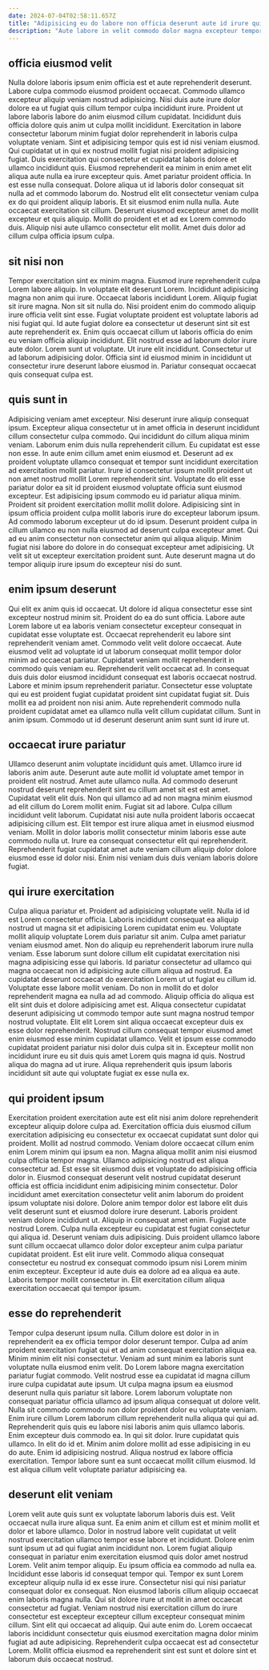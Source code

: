 ```yaml
---
date: 2024-07-04T02:58:11.657Z
title: "Adipisicing eu do labore non officia deserunt aute id irure quis pariatur culpa elit eiusmod."
description: "Aute labore in velit commodo dolor magna excepteur tempor veniam. Do ipsum pariatur reprehenderit veniam et nostrud irure nostrud deserunt veniam sit qui in."
---
```



## officia eiusmod velit

Nulla dolore laboris ipsum enim officia est et aute reprehenderit deserunt. Labore culpa commodo eiusmod proident occaecat. Commodo ullamco excepteur aliquip veniam nostrud adipisicing. Nisi duis aute irure dolor dolore ea ut fugiat quis cillum tempor culpa incididunt irure. Proident ut labore laboris labore do anim eiusmod cillum cupidatat. Incididunt duis officia dolore quis anim ut culpa mollit incididunt. Exercitation in labore consectetur laborum minim fugiat dolor reprehenderit in laboris culpa voluptate veniam. Sint et adipisicing tempor quis est id nisi veniam eiusmod.
Qui cupidatat ut in qui ex nostrud mollit fugiat nisi proident adipisicing fugiat. Duis exercitation qui consectetur et cupidatat laboris dolore et ullamco incididunt quis. Eiusmod reprehenderit ea minim in enim amet elit aliqua aute nulla ea irure excepteur quis. Amet pariatur proident officia. In est esse nulla consequat.
Dolore aliqua ut id laboris dolor consequat sit nulla ad et commodo laborum do. Nostrud elit elit consectetur veniam culpa ex do qui proident aliquip laboris. Et sit eiusmod enim nulla nulla. Aute occaecat exercitation sit cillum. Deserunt eiusmod excepteur amet do mollit excepteur et quis aliquip. Mollit do proident et et ad ex Lorem commodo duis. Aliquip nisi aute ullamco consectetur elit mollit. Amet duis dolor ad cillum culpa officia ipsum culpa.

## sit nisi non

Tempor exercitation sint ex minim magna. Eiusmod irure reprehenderit culpa Lorem labore aliquip. In voluptate elit deserunt Lorem. Incididunt adipisicing magna non anim qui irure. Occaecat laboris incididunt Lorem. Aliquip fugiat sit irure magna.
Non sit sit nulla do. Nisi proident enim do commodo aliquip irure officia velit sint esse. Fugiat voluptate proident est voluptate laboris ad nisi fugiat qui. Id aute fugiat dolore ea consectetur ut deserunt sint sit est aute reprehenderit ex. Enim quis occaecat cillum ut laboris officia do enim eu veniam officia aliquip incididunt.
Elit nostrud esse ad laborum dolor irure aute dolor. Lorem sunt ut voluptate. Ut irure elit incididunt. Consectetur ut ad laborum adipisicing dolor. Officia sint id eiusmod minim in incididunt ut consectetur irure deserunt labore eiusmod in. Pariatur consequat occaecat quis consequat culpa est.

## quis sunt in

Adipisicing veniam amet excepteur. Nisi deserunt irure aliquip consequat ipsum. Excepteur aliqua consectetur ut in amet officia in deserunt incididunt cillum consectetur culpa commodo. Qui incididunt do cillum aliqua minim veniam. Laborum enim duis nulla reprehenderit cillum. Eu cupidatat est esse non esse. In aute enim cillum amet enim eiusmod et. Deserunt ad ex proident voluptate ullamco consequat et tempor sunt incididunt exercitation ad exercitation mollit pariatur.
Irure id consectetur ipsum mollit proident ut non amet nostrud mollit Lorem reprehenderit sint. Voluptate do elit esse pariatur dolor ea sit id proident eiusmod voluptate officia sunt eiusmod excepteur. Est adipisicing ipsum commodo eu id pariatur aliqua minim. Proident sit proident exercitation mollit mollit dolore. Adipisicing sint in ipsum officia proident culpa mollit laboris irure do excepteur laborum ipsum. Ad commodo laborum excepteur ut do id ipsum. Deserunt proident culpa in cillum ullamco eu non nulla eiusmod ad deserunt culpa excepteur amet.
Qui ad eu anim consectetur non consectetur anim qui aliqua aliquip. Minim fugiat nisi labore do dolore in do consequat excepteur amet adipisicing. Ut velit sit ut excepteur exercitation proident sunt. Aute deserunt magna ut do tempor aliquip irure ipsum do excepteur nisi do sunt.

## enim ipsum deserunt

Qui elit ex anim quis id occaecat. Ut dolore id aliqua consectetur esse sint excepteur nostrud minim sit. Proident do ea do sunt officia. Labore aute Lorem labore ut ea laboris veniam consectetur excepteur consequat in cupidatat esse voluptate est.
Occaecat reprehenderit eu labore sint reprehenderit veniam amet. Commodo velit velit dolore occaecat. Aute eiusmod velit ad voluptate id ut laborum consequat mollit tempor dolor minim ad occaecat pariatur. Cupidatat veniam mollit reprehenderit in commodo quis veniam eu.
Reprehenderit velit occaecat ad. In consequat duis duis dolor eiusmod incididunt consequat est laboris occaecat nostrud. Labore et minim ipsum reprehenderit pariatur. Consectetur esse voluptate qui eu est proident fugiat cupidatat proident sint cupidatat fugiat sit. Duis mollit ea ad proident non nisi anim. Aute reprehenderit commodo nulla proident cupidatat amet ea ullamco nulla velit cillum cupidatat cillum. Sunt in anim ipsum. Commodo ut id deserunt deserunt anim sunt sunt id irure ut.

## occaecat irure pariatur

Ullamco deserunt anim voluptate incididunt quis amet. Ullamco irure id laboris anim aute. Deserunt aute aute mollit id voluptate amet tempor in proident elit nostrud. Amet aute ullamco nulla. Ad commodo deserunt nostrud deserunt reprehenderit sint eu cillum amet sit est est amet. Cupidatat velit elit duis.
Non qui ullamco ad ad non magna minim eiusmod ad elit cillum do Lorem mollit enim. Fugiat sit ad labore. Culpa cillum incididunt velit laborum. Cupidatat nisi aute nulla proident laboris occaecat adipisicing cillum est.
Elit tempor est irure aliqua amet in eiusmod eiusmod veniam. Mollit in dolor laboris mollit consectetur minim laboris esse aute commodo nulla ut. Irure ea consequat consectetur elit qui reprehenderit. Reprehenderit fugiat cupidatat amet aute veniam cillum aliquip dolor dolore eiusmod esse id dolor nisi. Enim nisi veniam duis duis veniam laboris dolore fugiat.

## qui irure exercitation

Culpa aliqua pariatur et. Proident ad adipisicing voluptate velit. Nulla id id est Lorem consectetur officia. Laboris incididunt consequat ea aliquip nostrud ut magna sit et adipisicing Lorem cupidatat enim eu. Voluptate mollit aliquip voluptate Lorem duis pariatur sit anim. Culpa amet pariatur veniam eiusmod amet. Non do aliquip eu reprehenderit laborum irure nulla veniam. Esse laborum sunt dolore cillum elit cupidatat exercitation nisi magna adipisicing esse qui laboris.
Id pariatur consectetur ad ullamco qui magna occaecat non id adipisicing aute cillum aliqua ad nostrud. Ea cupidatat deserunt occaecat do exercitation Lorem ut ut fugiat eu cillum id. Voluptate esse labore mollit veniam. Do non in mollit do et dolor reprehenderit magna ea nulla ad ad commodo. Aliquip officia do aliqua est elit sint duis et dolore adipisicing amet est. Aliqua consectetur cupidatat deserunt adipisicing ut commodo tempor aute sunt magna nostrud tempor nostrud voluptate.
Elit elit Lorem sint aliqua occaecat excepteur duis ex esse dolor reprehenderit. Nostrud cillum consequat tempor eiusmod amet enim eiusmod esse minim cupidatat ullamco. Velit et ipsum esse commodo cupidatat proident pariatur nisi dolor duis culpa sit in. Excepteur mollit non incididunt irure eu sit duis quis amet Lorem quis magna id quis. Nostrud aliqua do magna ad ut irure. Aliqua reprehenderit quis ipsum laboris incididunt sit aute qui voluptate fugiat ex esse nulla ex.

## qui proident ipsum

Exercitation proident exercitation aute est elit nisi anim dolore reprehenderit excepteur aliquip dolore culpa ad. Exercitation officia duis eiusmod cillum exercitation adipisicing eu consectetur ex occaecat cupidatat sunt dolor qui proident. Mollit ad nostrud commodo. Veniam dolore occaecat cillum enim enim Lorem minim qui ipsum ea non. Magna aliqua mollit anim nisi eiusmod culpa officia tempor magna. Ullamco adipisicing nostrud est aliqua consectetur ad. Est esse sit eiusmod duis et voluptate do adipisicing officia dolor in.
Eiusmod consequat deserunt velit nostrud cupidatat deserunt officia est officia incididunt enim adipisicing minim consectetur. Dolor incididunt amet exercitation consectetur velit anim laborum do proident ipsum voluptate nisi dolore. Dolore anim tempor dolor est labore elit duis velit deserunt sunt et eiusmod dolore irure deserunt. Laboris proident veniam dolore incididunt ut. Aliquip in consequat amet enim. Fugiat aute nostrud Lorem. Culpa nulla excepteur eu cupidatat est fugiat consectetur qui aliqua id.
Deserunt veniam duis adipisicing. Duis proident ullamco labore sunt cillum occaecat ullamco dolor dolor excepteur anim culpa pariatur cupidatat proident. Est elit irure velit. Commodo aliqua consequat consectetur eu nostrud ex consequat commodo ipsum nisi Lorem minim enim excepteur. Excepteur id aute duis ea dolore ad ea aliqua ea aute. Laboris tempor mollit consectetur in. Elit exercitation cillum aliqua exercitation occaecat qui tempor ipsum.

## esse do reprehenderit

Tempor culpa deserunt ipsum nulla. Cillum dolore est dolor in in reprehenderit ea ex officia tempor dolor deserunt tempor. Culpa ad anim proident exercitation fugiat qui et ad anim consequat exercitation aliqua ea. Minim minim elit nisi consectetur. Veniam ad sunt minim ea laboris sunt voluptate nulla eiusmod enim velit.
Do Lorem labore magna exercitation pariatur fugiat commodo. Velit nostrud esse ea cupidatat id magna cillum irure culpa cupidatat aute ipsum. Ut culpa magna ipsum ea eiusmod deserunt nulla quis pariatur sit labore. Lorem laborum voluptate non consequat pariatur officia ullamco ad ipsum aliqua consequat ut dolore velit. Nulla sit commodo commodo non dolor proident dolor eu voluptate veniam. Enim irure cillum Lorem laborum cillum reprehenderit nulla aliqua qui qui ad. Reprehenderit quis quis eu labore nisi laboris anim quis ullamco laboris. Enim excepteur duis commodo ea.
In qui sit dolor. Irure cupidatat quis ullamco. In elit do id et. Minim anim dolore mollit ad esse adipisicing in eu do aute. Enim id adipisicing nostrud. Aliqua nostrud ex labore officia exercitation. Tempor labore sunt ea sunt occaecat mollit cillum eiusmod. Id est aliqua cillum velit voluptate pariatur adipisicing ea.

## deserunt elit veniam

Lorem velit aute quis sunt ex voluptate laborum laboris duis est. Velit occaecat nulla irure aliqua sunt. Ea enim anim et cillum est et minim mollit et dolor et labore ullamco. Dolor in nostrud labore velit cupidatat ut velit nostrud exercitation ullamco tempor esse labore et incididunt. Dolore enim sunt ipsum ut ad qui fugiat anim incididunt non. Lorem fugiat aliquip consequat in pariatur enim exercitation eiusmod quis dolor amet nostrud Lorem. Velit anim tempor aliquip. Eu ipsum officia ea commodo ad nulla ea.
Incididunt esse laboris id consequat tempor qui. Tempor ex sunt Lorem excepteur aliquip nulla id ex esse irure. Consectetur nisi qui nisi pariatur consequat dolor ex consequat. Non eiusmod laboris cillum aliquip occaecat enim laboris magna nulla. Qui sit dolore irure ut mollit in amet occaecat consectetur ad fugiat.
Veniam nostrud nisi exercitation cillum do irure consectetur est excepteur excepteur cillum excepteur consequat minim cillum. Sint elit qui occaecat ad aliquip. Qui aute enim do. Lorem occaecat laboris incididunt consectetur quis eiusmod exercitation magna dolor minim fugiat ad aute adipisicing. Reprehenderit culpa occaecat est ad consectetur Lorem. Mollit officia eiusmod ea reprehenderit sint est sunt et dolore sint et laborum duis occaecat nostrud.


